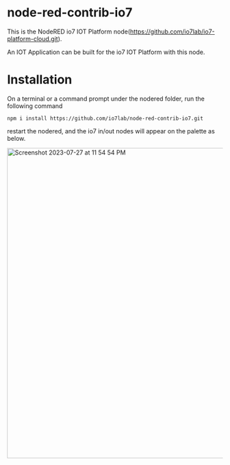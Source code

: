 # node-red-contrib-io7

This is the NodeRED io7 IOT Platform node(https://github.com/io7lab/io7-platform-cloud.git).

An IOT Application can be built for the io7 IOT Platform with this node.

# Installation
On a terminal or a command prompt under the nodered folder, run the following command 

`npm i install https://github.com/io7lab/node-red-contrib-io7.git`

restart the nodered, and the io7 in/out nodes will appear on the palette as below.

<img width="726" alt="Screenshot 2023-07-27 at 11 54 54 PM" src="https://github.com/io7lab/node-red-contrib-io7/assets/13171662/46cba79e-889b-4107-a229-727121e96e4b">
